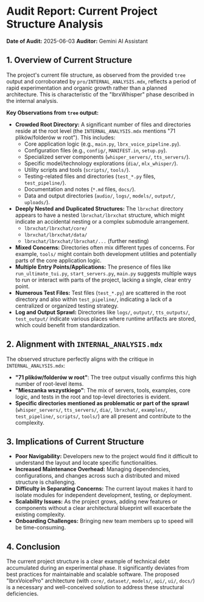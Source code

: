 # Audit Report: Current Project Structure Analysis

**Date of Audit:** 2025-06-03
**Auditor:** Gemini AI Assistant

## 1. Overview of Current Structure

The project's current file structure, as observed from the provided `tree` output and corroborated by `pro/INTERNAL_ANALYSIS.mdx`, reflects a period of rapid experimentation and organic growth rather than a planned architecture. This is characteristic of the "lbrxWhisper" phase described in the internal analysis.

**Key Observations from `tree` output:**

*   **Crowded Root Directory:** A significant number of files and directories reside at the root level (the `INTERNAL_ANALYSIS.mdx` mentions "71 plików/folderów w root"). This includes:
    *   Core application logic (e.g., `main.py`, `lbrx_voice_pipeline.py`).
    *   Configuration files (e.g., `config/`, `MANIFEST.in`, `setup.py`).
    *   Specialized server components (`whisper_servers/`, `tts_servers/`).
    *   Specific model/technology explorations (`dia/`, `mlx_whisper/`).
    *   Utility scripts and tools (`scripts/`, `tools/`).
    *   Testing-related files and directories (`test_*.py` files, `test_pipeline/`).
    *   Documentation and notes (`*.md` files, `docs/`).
    *   Data and output directories (`audio/`, `logs/`, `models/`, `output/`, `uploads/`).
*   **Deeply Nested and Duplicated Structures:** The `lbrxchat` directory appears to have a nested `lbrxchat/lbrxchat` structure, which might indicate an accidental nesting or a complex submodule arrangement.
    *   `lbrxchat/lbrxchat/core/`
    *   `lbrxchat/lbrxchat/data/`
    *   `lbrxchat/lbrxchat/lbrxchat/...` (further nesting)
*   **Mixed Concerns:** Directories often mix different types of concerns. For example, `tools/` might contain both development utilities and potentially parts of the core application logic.
*   **Multiple Entry Points/Applications:** The presence of files like `run_ultimate_tui.py`, `start_servers.py`, `main.py` suggests multiple ways to run or interact with parts of the project, lacking a single, clear entry point.
*   **Numerous Test Files:** Test files (`test_*.py`) are scattered in the root directory and also within `test_pipeline/`, indicating a lack of a centralized or organized testing strategy.
*   **Log and Output Sprawl:** Directories like `logs/`, `output/`, `tts_outputs/`, `test_output/` indicate various places where runtime artifacts are stored, which could benefit from standardization.

## 2. Alignment with `INTERNAL_ANALYSIS.mdx`

The observed structure perfectly aligns with the critique in `INTERNAL_ANALYSIS.mdx`:
*   **"71 plików/folderów w root"**: The tree output visually confirms this high number of root-level items.
*   **"Mieszanka wszystkiego"**: The mix of servers, tools, examples, core logic, and tests in the root and top-level directories is evident.
*   **Specific directories mentioned as problematic or part of the sprawl** (`whisper_servers/`, `tts_servers/`, `dia/`, `lbrxchat/`, `examples/`, `test_pipeline/`, `scripts/`, `tools/`) are all present and contribute to the complexity.

## 3. Implications of Current Structure

*   **Poor Navigability:** Developers new to the project would find it difficult to understand the layout and locate specific functionalities.
*   **Increased Maintenance Overhead:** Managing dependencies, configurations, and changes across such a distributed and mixed structure is challenging.
*   **Difficulty in Separating Concerns:** The current layout makes it hard to isolate modules for independent development, testing, or deployment.
*   **Scalability Issues:** As the project grows, adding new features or components without a clear architectural blueprint will exacerbate the existing complexity.
*   **Onboarding Challenges:** Bringing new team members up to speed will be time-consuming.

## 4. Conclusion

The current project structure is a clear example of technical debt accumulated during an experimental phase. It significantly deviates from best practices for maintainable and scalable software. The proposed "lbrxVoicePro" architecture (with `core/`, `dataset/`, `models/`, `api/`, `ui/`, `docs/`) is a necessary and well-conceived solution to address these structural deficiencies.